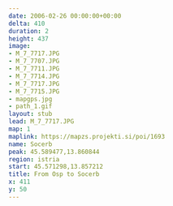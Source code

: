 ```yaml
---
date: 2006-02-26 00:00:00+00:00
delta: 410
duration: 2
height: 437
image:
- M_7_7717.JPG
- M_7_7707.JPG
- M_7_7711.JPG
- M_7_7714.JPG
- M_7_7717.JPG
- M_7_7715.JPG
- mapgps.jpg
- path_1.gif
layout: stub
lead: M_7_7717.JPG
map: 1
maplink: https://mapzs.projekti.si/poi/1693
name: Socerb
peak: 45.589477,13.860844
region: istria
start: 45.571298,13.857212
title: From Osp to Socerb
x: 411
y: 50
---
```

